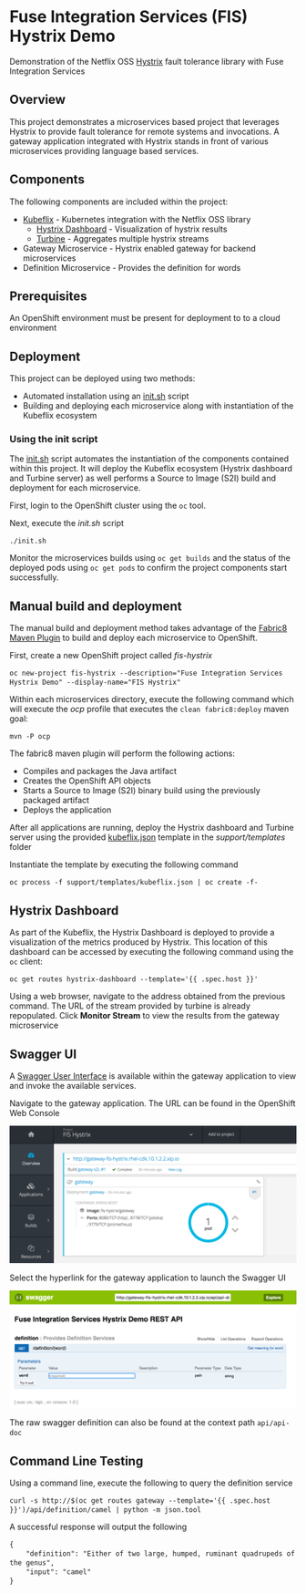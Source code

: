 Fuse Integration Services (FIS) Hystrix Demo
====================================

Demonstration of the Netflix OSS [Hystrix](https://github.com/Netflix/Hystrix) fault tolerance library with Fuse Integration Services

## Overview

This project demonstrates a microservices based project that leverages Hystrix to provide fault tolerance for remote systems and invocations. A gateway application integrated with Hystrix stands in front of various  microservices providing language based services. 

## Components

The following components are included within the project:

* [Kubeflix](https://github.com/fabric8io/kubeflix) - Kubernetes integration with the Netflix OSS library
	* [Hystrix Dashboard](https://github.com/Netflix/Hystrix/tree/master/hystrix-dashboard) - Visualization of hystrix results
	* [Turbine](https://github.com/Netflix/Turbine) - Aggregates multiple hystrix streams
* Gateway Microservice - Hystrix enabled gateway for backend microservices
* Definition Microservice - Provides the definition for words

## Prerequisites

An OpenShift environment must be present for deployment to to a cloud environment

## Deployment

This project can be deployed using two methods:

* Automated installation using an [init.sh](init.sh) script
* Building and deploying each microservice along with instantiation of the Kubeflix ecosystem

### Using the init script

The [init.sh](init.sh) script automates the instantiation of the components contained within this project. It will deploy the Kubeflix ecosystem (Hystrix dashboard and Turbine server) as well performs a Source to Image (S2I) build and deployment for each microservice.

First, login to the OpenShift cluster using the `oc` tool. 

Next, execute the *init.sh* script

```
./init.sh
```

Monitor the microservices builds using `oc get builds` and the status of the deployed pods using `oc get pods` to confirm the project components start successfully.

## Manual build and deployment

The manual build and deployment method takes advantage of the [Fabric8 Maven Plugin](https://fabric8.io/gitbook/mavenPlugin.html) to build and deploy each microservice to OpenShift.

First, create a new OpenShift project called *fis-hystrix*

```
oc new-project fis-hystrix --description="Fuse Integration Services Hystrix Demo" --display-name="FIS Hystrix"
```

Within each microservices directory, execute the following command which will execute the *ocp* profile that executes the `clean fabric8:deploy` maven goal:

```
mvn -P ocp
```

The fabric8 maven plugin will perform the following actions:

* Compiles and packages the Java artifact
* Creates the OpenShift API objects
* Starts a Source to Image (S2I) binary build using the previously packaged artifact
* Deploys the application

After all applications are running, deploy the Hystrix dashboard and Turbine server using the provided [kubeflix.json](support/templates/kubeflix.json) template in the *support/templates* folder

Instantiate the template by executing the following command

```
oc process -f support/templates/kubeflix.json | oc create -f-
```

## Hystrix Dashboard

As part of the Kubeflix, the Hystrix Dashboard is deployed to provide a visualization of the metrics produced by Hystrix. This location of this dashboard can be accessed by executing the following command using the `oc` client:

```
oc get routes hystrix-dashboard --template='{{ .spec.host }}'
```
	
Using a web browser, navigate to the address obtained from the previous command. The URL of the stream provided by turbine is already repopulated. Click **Monitor Stream** to view the results from the gateway microservice

## Swagger UI

A [Swagger User Interface](http://swagger.io/swagger-ui/) is available within the gateway application to view and invoke the available services. 

Navigate to the gateway application. The URL can be found in the OpenShift Web Console

![](images/ocp-ui.png "OpenShift User Interface")

Select the hyperlink for the gateway application to launch the Swagger UI

![](images/swagger-ui.png "Swagger User Interface")

The raw swagger definition can also be found at the context path `api/api-doc` 

## Command Line Testing

Using a command line, execute the following to query the definition service

```
curl -s http://$(oc get routes gateway --template='{{ .spec.host }}')/api/definition/camel | python -m json.tool
```
	
A successful response will output the following

```
{
    "definition": "Either of two large, humped, ruminant quadrupeds of the genus",
    "input": "camel"
}
```

